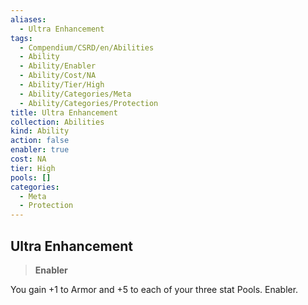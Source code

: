 ```yaml
---
aliases:
  - Ultra Enhancement
tags:
  - Compendium/CSRD/en/Abilities
  - Ability
  - Ability/Enabler
  - Ability/Cost/NA
  - Ability/Tier/High
  - Ability/Categories/Meta
  - Ability/Categories/Protection
title: Ultra Enhancement
collection: Abilities
kind: Ability
action: false
enabler: true
cost: NA
tier: High
pools: []
categories:
  - Meta
  - Protection
---
```

## Ultra Enhancement    
>**Enabler**  
    
You gain +1 to Armor and +5 to each of your three stat Pools. Enabler.